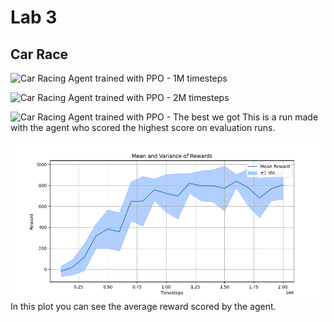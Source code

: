 # Lab 3

## Car Race
![Car Racing Agent trained with PPO - 1M timesteps](../images/Lab3/ppo_carracing_1M.gif)

![Car Racing Agent trained with PPO - 2M timesteps](../images/Lab3/ppo_carracing_2M.gif)

![Car Racing Agent trained with PPO - The best we got](../images/Lab3/ppo_carracing_2M_best_806_05-150_06.gif)
This is a run made with the agent who scored the highest score on evaluation runs.

![Plot of mean reward and std](../images/Lab3/reward_mean_variance.png)
In this plot you can see the average reward scored by the agent.

